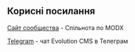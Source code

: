 Корисні посилання
-------------------------

[Сайт сообщества](https://community.evocms.ru)  - Спільнота по MODX

[Telegram](https://t.me/evo_cms) - чат Evolution CMS в Телеграм
